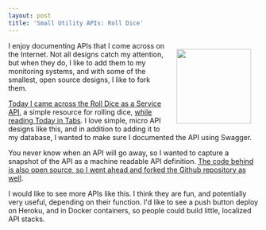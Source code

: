 ```yaml
---
layout: post
title: 'Small Utility APIs: Roll Dice'
---
```

<p><a href="http://roll.space/"><img style="padding: 15px;" src="http://kinlane-productions.s3.amazonaws.com/api-evangelist-site/blog/roll-dice.jpeg" alt="" width="150" align="right" /></a></p>
<p>I enjoy documenting APIs that I come across on the Internet. Not all designs catch my attention, but when they do, I like to add them to my monitoring systems, and with some of the smallest, open source designs, I like to fork them.&nbsp;</p>
<p><a href="http://roll.space/">Today I came across the Roll Dice as a Service API</a>, a simple resource for rolling dice, <a href="http://tinyletter.com/todayintabs">while reading Today in Tabs</a>. I love simple, micro API designs like this, and in addition to adding it to my database, I wanted to make sure I documented the API using Swagger.</p>
<script src="https://gist.github.com/kinlane/d39c3ce5c0e1b35a9918.js"></script>
<p>You never know when an API will go away, so I wanted to capture a snapshot of the API as a machine readable API definition. <a href="https://github.com/toddself/roll-space">The code behind is also open source, so I went ahead and forked the Github repository as well</a>.</p>
<p>I would like to see more APIs like this. I think they are fun, and potentially very useful, depending on their function. I'd like to see a push button deploy on Heroku, and in Docker containers, so people could build little, localized API stacks.</p>